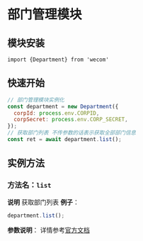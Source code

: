 # 部门管理模块

## 模块安装

```
import {Department} from 'wecom'
```

## 快速开始

```javascript
// 部门管理模块实例化
const department = new Department({
  corpId: process.env.CORPID,
  corpSecret: process.env.CORP_SECRET,
});
// 获取部门列表 不传参数的话表示获取全部部门信息
const ret = await department.list();
```

## 实例方法

### **方法名**：`list`

**说明** 获取部门列表
**例子**：

```javascript
department.list();
```

**参数说明**：
详情参考[官方文档](https://work.weixin.qq.com/api/doc/90000/90135/90204)
